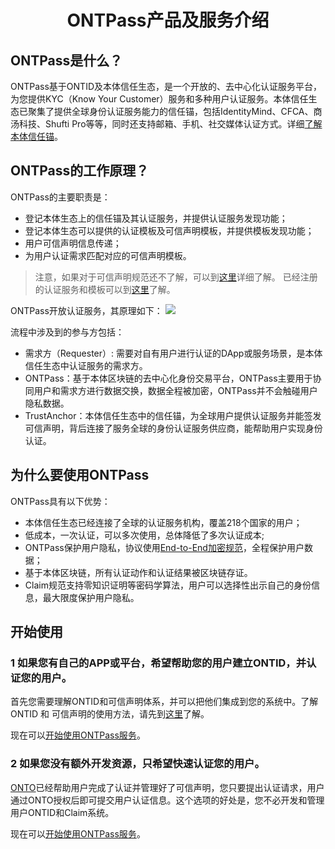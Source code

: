 ﻿<h1 align="center">ONTPass产品及服务介绍 </h1>

## ONTPass是什么？

ONTPass基于ONTID及本体信任生态，是一个开放的、去中心化认证服务平台，为您提供KYC（Know Your Customer）服务和多种用户认证服务。本体信任生态已聚集了提供全球身份认证服务能力的信任锚，包括IdentityMind、CFCA、商汤科技、Shufti Pro等等，同时还支持邮箱、手机、社交媒体认证方式。详细[了解本体信任锚](https://info.ont.io/trust-anchor/en)。


## ONTPass的工作原理？

ONTPass的主要职责是：
* 登记本体生态上的信任锚及其认证服务，并提供认证服务发现功能；
* 登记本体生态可以提供的认证模板及可信声明模板，并提供模板发现功能；
* 用户可信声明信息传递；
* 为用户认证需求匹配对应的可信声明模板。

> 注意，如果对于可信声明规范还不了解，可以到[这里](https://github.com/ontio/ontology-DID/blob/master/docs/cn/claim_spec_cn.md)详细了解。 已经注册的认证服务和模板可以到[这里](./ontpass_template.md)了解。

ONTPass开放认证服务，其原理如下：
![](http://assets.processon.com/chart_image/5a5fff53e4b0abe85d5e3e5f.png)


流程中涉及到的参与方包括：
* 需求方（Requester）: 需要对自有用户进行认证的DApp或服务场景，是本体信任生态中认证服务的需求方。
* ONTPass：基于本体区块链的去中心化身份交易平台，ONTPass主要用于协同用户和需求方进行数据交换，数据全程被加密，ONTPass并不会触碰用户隐私数据。
* TrustAnchor：本体信任生态中的信任锚，为全球用户提供认证服务并能签发可信声明，背后连接了服务全球的身份认证服务供应商，能帮助用户实现身份认证。

## 为什么要使用ONTPass

ONTPass具有以下优势：

* 本体信任生态已经连接了全球的认证服务机构，覆盖218个国家的用户；
* 低成本，一次认证，可以多次使用，总体降低了多次认证成本;
* ONTPass保护用户隐私，协议使用[End-to-End加密规范]()，全程保护用户数据；
* 基于本体区块链，所有认证动作和认证结果被区块链存证。
* Claim规范支持零知识证明等密码学算法，用户可以选择性出示自己的身份信息，最大限度保护用户隐私。

## 开始使用

### 1 如果您有自己的APP或平台，希望帮助您的用户建立ONTID，并认证您的用户。

首先您需要理解ONTID和可信声明体系，并可以把他们集成到您的系统中。了解ONTID 和 可信声明的使用方法，请先到[这里](https://github.com/ontio/ontology-DID/blob/master/docs/cn/get_started_cn.md)了解。

现在可以[开始使用ONTPass服务]()。

### 2 如果您没有额外开发资源，只希望快速认证您的用户。 

[ONTO](https://onto.app)已经帮助用户完成了认证并管理好了可信声明，您只要提出认证请求，用户通过ONTO授权后即可提交用户认证信息。这个选项的好处是，您不必开发和管理用户ONTID和Claim系统。

现在可以[开始使用ONTPass服务](https://github.com/ontio/documentation/blob/master/pro-website-docs/docs-cn/ontpass/thirdparty_kyc.md)。



